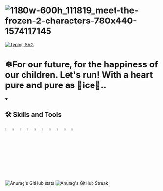# ![1180w-600h_111819_meet-the-frozen-2-characters-780x440-1574117145](https://user-images.githubusercontent.com/129685965/233699945-b250c12f-58e3-40ac-9f11-c06f35032787.jpg)
[![Typing SVG](https://readme-typing-svg.demolab.com/?lines=I+am+a+Senior+Full+stack+Engineeer;Let's+build+Awesome+together)](https://git.io/typing-svg)
<h1>❄For our future, for the happiness of our children. Let's run! With a heart pure and pure as 🧊ice🧊..</h1>
<details open>
  <summary><h2>🛠 Skills and Tools</h2></summary>
    <code><img width="4%" src="https://www.vectorlogo.zone/logos/nodejs/nodejs-icon.svg"></code>
    <code><img width="4%" src="https://www.vectorlogo.zone/logos/reactjs/reactjs-icon.svg"></code>
  <code><img width="4%" src="https://www.vectorlogo.zone/logos/vuejs/vuejs-icon.svg"></code>
    <code><img width="4%" src="https://www.vectorlogo.zone/logos/angular/angular-icon.svg"></code>
    <code><img width="4%" src="https://www.vectorlogo.zone/logos/laravel/laravel-icon.svg"></code>
    <code><img width="4%" src="https://www.vectorlogo.zone/logos/python/python-icon.svg"></code>
    <code><img width="4%" src="https://www.vectorlogo.zone/logos/firebase/firebase-icon.svg"></code>
    <code><img width="4%" src="https://www.vectorlogo.zone/logos/amazon_aws/amazon_aws-icon.svg"></code>
    <code><img width="4%" src="https://www.vectorlogo.zone/logos/git-scm/git-scm-icon.svg"></code>
    <code><img width="4%" src="https://seeklogo.com/images/G/github-colored-logo-FDDF6EB1F0-seeklogo.com.png"></code>
  </p>
</details>

<!-- Github Stats -->
  ![Anurag's GitHub stats](https://github-readme-stats.vercel.app/api?username=Atohallan&show_icons=true&theme=radical)
  ![Anurag's GitHub Streak](https://streak-stats.demolab.com?user=Atohallan&theme=tokyonight&mode=daily&border=DD2BC7)
  

